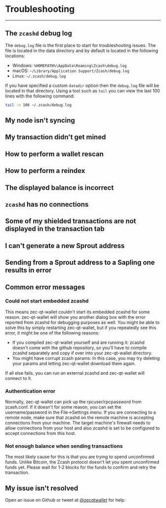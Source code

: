 # Troubleshooting

---

## The `zcashd` debug log

The `debug.log` file is the first place to start for troubleshooting issues. The file is located in the data directory and by default is located in the following locations:

* Windows: `%HOMEPATH%\AppData\Roaming\Zcash\debug.log`
* macOS: `~/Library/Application Support/Zcash/debug.log`
* Linux: `~/.zcash/debug.log`

If you have specified a custom `datadir` option then the `debug.log` file will be located in that directory. Using a tool such as `tail` you can view the last 100 lines with the following command:

``` bash
tail -n 100 ~/.zcash/debug.log
```

## My node isn't syncing

## My transaction didn't get mined

## How to perform a wallet rescan

## How to perform a reindex

## The displayed balance is incorrect

## `zcashd` has no connections

## Some of my shielded transactions are not displayed in the transaction tab

## I can't generate a new Sprout address

## Sending from a Sprout address to a Sapling one results in error

## Common error messages

### Could not start embedded zcashd

This means zec-qt-wallet couldn't start its embedded zcashd for some reason. zec-qt-wallet will show you another dialog box with the error reported from zcashd for debugging purposes as well. You might be able to solve this by simply restarting zec-qt-wallet, but if you repeatedly see this error, it might be one of the following reasons:

* If you compiled zec-qt-wallet yourself and are running it: zcashd doesn't come with the github repository, so you'll have to compile zcashd separately and copy if over into your zec-qt-wallet directory.
* You might have corrupt zcash params: In this case, you may try deleting your params and letting zec-qt-wallet download them again.

If all else fails, you can run an external zcashd and zec-qt-wallet will connect to it.

### Authentication error

Normally, zec-qt-wallet can pick up the rpcuser/rpcpassword from zcash.conf. If it doesn't for some reason, you can set the username/password in the File->Settings menu. If you are connecting to a remote node, make sure that zcashd on the remote machine is accepting connections from your machine. The target machine's firewall needs to allow connections from your host and also zcashd is set to be configured to accept connections from this host.

### Not enough balance when sending transactions

The most likely cause for this is that you are trying to spend unconfirmed funds. Unlike Bitcoin, the Zcash protocol doesn't let you spent unconfirmed funds yet. Please wait for 1-2 blocks for the funds to confirm and retry the transaction.

## My issue isn't resolved
Open an issue on Github or tweet at [@zecqtwallet](https://twitter.com/zecqtwallet) for help.